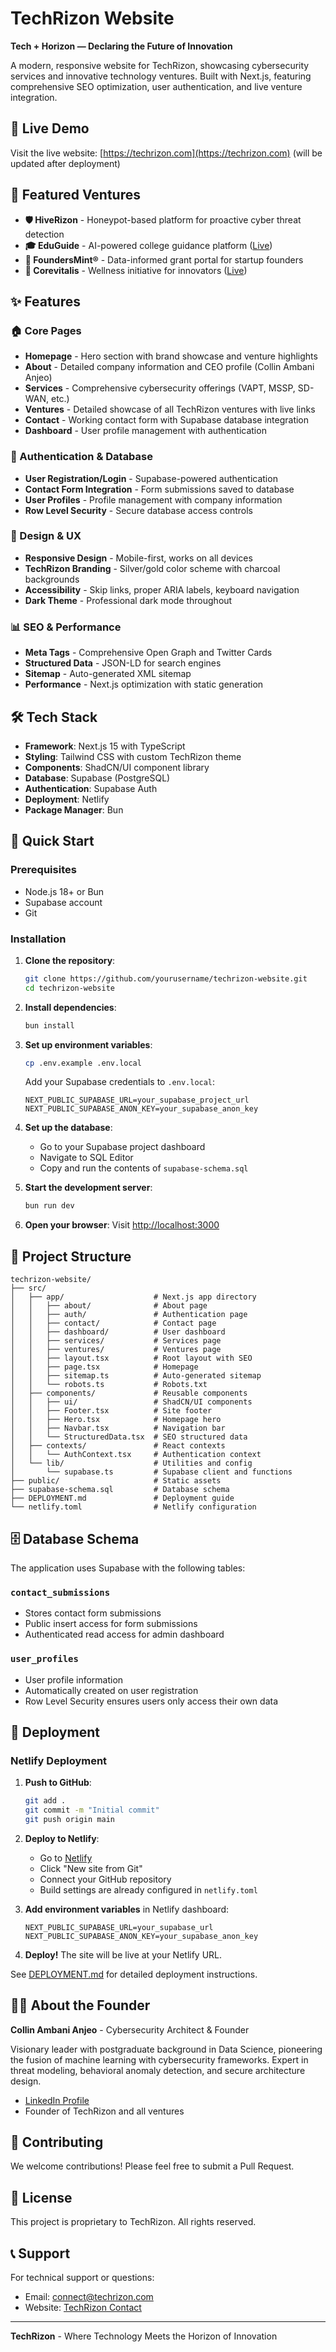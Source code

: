 # TechRizon Website

**Tech + Horizon — Declaring the Future of Innovation**

A modern, responsive website for TechRizon, showcasing cybersecurity services and innovative technology ventures. Built with Next.js, featuring comprehensive SEO optimization, user authentication, and live venture integration.

## 🚀 Live Demo

Visit the live website: [https://techrizon.com](https://techrizon.com) (will be updated after deployment)

## 🌟 Featured Ventures

- **🛡 HiveRizon** - Honeypot-based platform for proactive cyber threat detection
- **🎓 EduGuide** - AI-powered college guidance platform ([Live](https://eduguide.online/))
- **💼 FoundersMint®** - Data-informed grant portal for startup founders
- **💊 Corevitalis** - Wellness initiative for innovators ([Live](https://corevitalis.store/))

## ✨ Features

### 🏠 Core Pages
- **Homepage** - Hero section with brand showcase and venture highlights
- **About** - Detailed company information and CEO profile (Collin Ambani Anjeo)
- **Services** - Comprehensive cybersecurity offerings (VAPT, MSSP, SD-WAN, etc.)
- **Ventures** - Detailed showcase of all TechRizon ventures with live links
- **Contact** - Working contact form with Supabase database integration
- **Dashboard** - User profile management with authentication

### 🔐 Authentication & Database
- **User Registration/Login** - Supabase-powered authentication
- **Contact Form Integration** - Form submissions saved to database
- **User Profiles** - Profile management with company information
- **Row Level Security** - Secure database access controls

### 🎨 Design & UX
- **Responsive Design** - Mobile-first, works on all devices
- **TechRizon Branding** - Silver/gold color scheme with charcoal backgrounds
- **Accessibility** - Skip links, proper ARIA labels, keyboard navigation
- **Dark Theme** - Professional dark mode throughout

### 📊 SEO & Performance
- **Meta Tags** - Comprehensive Open Graph and Twitter Cards
- **Structured Data** - JSON-LD for search engines
- **Sitemap** - Auto-generated XML sitemap
- **Performance** - Next.js optimization with static generation

## 🛠️ Tech Stack

- **Framework**: Next.js 15 with TypeScript
- **Styling**: Tailwind CSS with custom TechRizon theme
- **Components**: ShadCN/UI component library
- **Database**: Supabase (PostgreSQL)
- **Authentication**: Supabase Auth
- **Deployment**: Netlify
- **Package Manager**: Bun

## 🚀 Quick Start

### Prerequisites
- Node.js 18+ or Bun
- Supabase account
- Git

### Installation

1. **Clone the repository**:
   ```bash
   git clone https://github.com/yourusername/techrizon-website.git
   cd techrizon-website
   ```

2. **Install dependencies**:
   ```bash
   bun install
   ```

3. **Set up environment variables**:
   ```bash
   cp .env.example .env.local
   ```

   Add your Supabase credentials to `.env.local`:
   ```env
   NEXT_PUBLIC_SUPABASE_URL=your_supabase_project_url
   NEXT_PUBLIC_SUPABASE_ANON_KEY=your_supabase_anon_key
   ```

4. **Set up the database**:
   - Go to your Supabase project dashboard
   - Navigate to SQL Editor
   - Copy and run the contents of `supabase-schema.sql`

5. **Start the development server**:
   ```bash
   bun run dev
   ```

6. **Open your browser**:
   Visit [http://localhost:3000](http://localhost:3000)

## 📁 Project Structure

```
techrizon-website/
├── src/
│   ├── app/                    # Next.js app directory
│   │   ├── about/              # About page
│   │   ├── auth/               # Authentication page
│   │   ├── contact/            # Contact page
│   │   ├── dashboard/          # User dashboard
│   │   ├── services/           # Services page
│   │   ├── ventures/           # Ventures page
│   │   ├── layout.tsx          # Root layout with SEO
│   │   ├── page.tsx            # Homepage
│   │   ├── sitemap.ts          # Auto-generated sitemap
│   │   └── robots.ts           # Robots.txt
│   ├── components/             # Reusable components
│   │   ├── ui/                 # ShadCN/UI components
│   │   ├── Footer.tsx          # Site footer
│   │   ├── Hero.tsx            # Homepage hero
│   │   ├── Navbar.tsx          # Navigation bar
│   │   └── StructuredData.tsx  # SEO structured data
│   ├── contexts/               # React contexts
│   │   └── AuthContext.tsx     # Authentication context
│   └── lib/                    # Utilities and config
│       └── supabase.ts         # Supabase client and functions
├── public/                     # Static assets
├── supabase-schema.sql         # Database schema
├── DEPLOYMENT.md               # Deployment guide
└── netlify.toml                # Netlify configuration
```

## 🗄️ Database Schema

The application uses Supabase with the following tables:

### `contact_submissions`
- Stores contact form submissions
- Public insert access for form submissions
- Authenticated read access for admin dashboard

### `user_profiles`
- User profile information
- Automatically created on user registration
- Row Level Security ensures users only access their own data

## 🚀 Deployment

### Netlify Deployment

1. **Push to GitHub**:
   ```bash
   git add .
   git commit -m "Initial commit"
   git push origin main
   ```

2. **Deploy to Netlify**:
   - Go to [Netlify](https://netlify.com)
   - Click "New site from Git"
   - Connect your GitHub repository
   - Build settings are already configured in `netlify.toml`

3. **Add environment variables** in Netlify dashboard:
   ```
   NEXT_PUBLIC_SUPABASE_URL=your_supabase_url
   NEXT_PUBLIC_SUPABASE_ANON_KEY=your_supabase_anon_key
   ```

4. **Deploy!** The site will be live at your Netlify URL.

See [DEPLOYMENT.md](DEPLOYMENT.md) for detailed deployment instructions.

## 👨‍💼 About the Founder

**Collin Ambani Anjeo** - Cybersecurity Architect & Founder

Visionary leader with postgraduate background in Data Science, pioneering the fusion of machine learning with cybersecurity frameworks. Expert in threat modeling, behavioral anomaly detection, and secure architecture design.

- [LinkedIn Profile](https://www.linkedin.com/in/ambanicollin/)
- Founder of TechRizon and all ventures

## 🤝 Contributing

We welcome contributions! Please feel free to submit a Pull Request.

## 📄 License

This project is proprietary to TechRizon. All rights reserved.

## 📞 Support

For technical support or questions:
- Email: connect@techrizon.com
- Website: [TechRizon Contact](https://techrizon.com/contact)

---

**TechRizon** - Where Technology Meets the Horizon of Innovation
